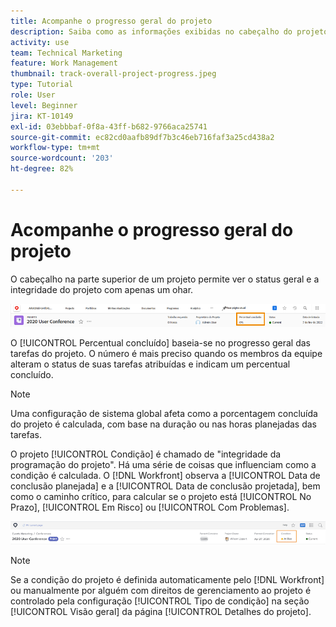 ```yaml
---
title: Acompanhe o progresso geral do projeto
description: Saiba como as informações exibidas no cabeçalho do projeto podem ajudar a acompanhar o progresso e a integridade geral do projeto.
activity: use
team: Technical Marketing
feature: Work Management
thumbnail: track-overall-project-progress.jpeg
type: Tutorial
role: User
level: Beginner
jira: KT-10149
exl-id: 03ebbbaf-0f8a-43ff-b682-9766aca25741
source-git-commit: ec82cd0aafb89df7b3c46eb716faf3a25cd438a2
workflow-type: tm+mt
source-wordcount: '203'
ht-degree: 82%

---
```


# Acompanhe o progresso geral do projeto

O cabeçalho na parte superior de um projeto permite ver o status geral e a integridade do projeto com apenas um ohar.

![Cabeçalho do projeto em exibição [!UICONTROL Percentual concluído]](assets/planner-fund-percent-complete.png)

O [!UICONTROL Percentual concluído] baseia-se no progresso geral das tarefas do projeto. O número é mais preciso quando os membros da equipe alteram o status de suas tarefas atribuídas e indicam um percentual concluído.

>[!NOTE]
>
>Uma configuração de sistema global afeta como a porcentagem concluída do projeto é calculada, com base na duração ou nas horas planejadas das tarefas.

O projeto [!UICONTROL Condição] é chamado de &quot;integridade da programação do projeto&quot;. Há uma série de coisas que influenciam como a condição é calculada. O [!DNL Workfront] observa a [!UICONTROL Data de conclusão planejada] e a [!UICONTROL Data de conclusão projetada], bem como o caminho crítico, para calcular se o projeto está [!UICONTROL No Prazo], [!UICONTROL Em Risco] ou [!UICONTROL Com Problemas].

![Cabeçalho do projeto exibindo a [!UICONTROL Condição]](assets/planner-fund-condition.png)

>[!NOTE]
>
>Se a condição do projeto é definida automaticamente pelo [!DNL Workfront] ou manualmente por alguém com direitos de gerenciamento ao projeto é controlado pela configuração [!UICONTROL Tipo de condição] na seção [!UICONTROL Visão geral] da página [!UICONTROL Detalhes do projeto].

<!---
learn more urls
Project percent complete overview
Overview of project condition and condition type
--->
